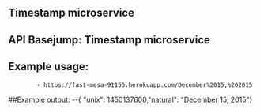 ## Timestamp microservice

##  API Basejump: Timestamp microservice

## Example usage:
            - https://fast-mesa-91156.herokuapp.com/December%2015,%202015
        
##Example output:
          --{ "unix": 1450137600,"natural": "December 15, 2015"}
      